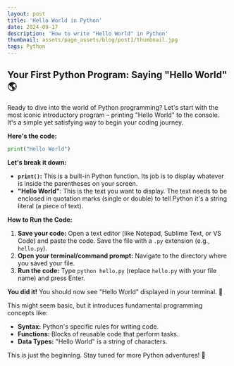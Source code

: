 ```yaml
---
layout: post
title: 'Hello World in Python'
date: 2024-09-17
description: 'How to write "Hello World" in Python'
thumbnail: assets/page_assets/blog/post1/thumbnail.jpg
tags: Python
---
```



## Your First Python Program: Saying "Hello World" 🌎

Ready to dive into the world of Python programming? Let's start with the most iconic introductory program – printing "Hello World" to the console. It's a simple yet satisfying way to begin your coding journey.

**Here's the code:**

```python
print("Hello World")
```

**Let's break it down:**

* **`print()`:** This is a built-in Python function. Its job is to display whatever is inside the parentheses on your screen.
* **"Hello World"**: This is the text you want to display. The text needs to be enclosed in quotation marks (single or double) to tell Python it's a string literal (a piece of text).

**How to Run the Code:**

1. **Save your code:** Open a text editor (like Notepad, Sublime Text, or VS Code) and paste the code. Save the file with a `.py` extension (e.g., `hello.py`).
2. **Open your terminal/command prompt:** Navigate to the directory where you saved your file. 
3. **Run the code:** Type `python hello.py` (replace `hello.py` with your file name) and press Enter.

**You did it!** You should now see "Hello World" displayed in your terminal.  🎉

This might seem basic, but it introduces fundamental programming concepts like:

* **Syntax:** Python's specific rules for writing code.
* **Functions:** Blocks of reusable code that perform tasks.
* **Data Types:**  "Hello World" is a string of characters.

This is just the beginning.  Stay tuned for more Python adventures! 🚀

